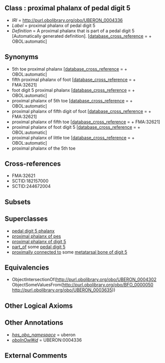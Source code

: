 
## Class : proximal phalanx of pedal digit 5

 * *IRI* = http://purl.obolibrary.org/obo/UBERON_0004336
 * *Label* = proximal phalanx of pedal digit 5
 * *Definition* = A proximal phalanx that is part of a pedal digit 5 [Automatically generated definition]. [[database_cross_reference](../../ef/oboInOwl#hasDbXref.md) =  + OBOL:automatic]

## Synonyms

 * 5th toe proximal phalanx [[database_cross_reference](../../ef/oboInOwl#hasDbXref.md) =  + OBOL:automatic]
 * fifth proximal phalanx of foot [[database_cross_reference](../../ef/oboInOwl#hasDbXref.md) =  + FMA:32621]
 * foot digit 5 proximal phalanx [[database_cross_reference](../../ef/oboInOwl#hasDbXref.md) =  + OBOL:automatic]
 * proximal phalanx of 5th toe [[database_cross_reference](../../ef/oboInOwl#hasDbXref.md) =  + OBOL:automatic]
 * proximal phalanx of fifth digit of foot [[database_cross_reference](../../ef/oboInOwl#hasDbXref.md) =  + FMA:32621]
 * proximal phalanx of fifth toe [[database_cross_reference](../../ef/oboInOwl#hasDbXref.md) =  + FMA:32621]
 * proximal phalanx of foot digit 5 [[database_cross_reference](../../ef/oboInOwl#hasDbXref.md) =  + OBOL:automatic]
 * proximal phalanx of little toe [[database_cross_reference](../../ef/oboInOwl#hasDbXref.md) =  + OBOL:automatic]
 * proximal phalanx of the 5th toe

## Cross-references

 * FMA:32621
 * SCTID:182157000
 * SCTID:244672004

## Subsets


## Superclasses

 * [pedal digit 5 phalanx](../../UBERON/63/UBERON_0003863.md)
 * [proximal phalanx of pes](../../UBERON/68/UBERON_0003868.md)
 * [proximal phalanx of digit 5](../../UBERON/05/UBERON_0014505.md)
 * [part_of](../../BFO/50/BFO_0000050.md) some [pedal digit 5](../../UBERON/35/UBERON_0003635.md)
 * [proximally connected to](../../core#proximally/to/core#proximally_connected_to.md) some [metatarsal bone of digit 5](../../UBERON/54/UBERON_0003654.md)

## Equivalencies

 * ObjectIntersectionOf(<http://purl.obolibrary.org/obo/UBERON_0004302> ObjectSomeValuesFrom(<http://purl.obolibrary.org/obo/BFO_0000050> <http://purl.obolibrary.org/obo/UBERON_0003635>))

## Other Logical Axioms


## Other Annotations

 * *[has_obo_namespace](../../ce/oboInOwl#hasOBONamespace.md)* = uberon
 * *[oboInOwl#id](../../id/oboInOwl#id.md)* = UBERON:0004336

## External Comments

